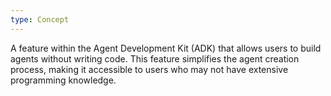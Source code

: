 ```yaml
---
type: Concept
---
```


A feature within the Agent Development Kit (ADK) that allows users to build agents without writing code. This feature simplifies the agent creation process, making it accessible to users who may not have extensive programming knowledge.